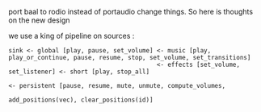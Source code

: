 port baal to rodio instead of portaudio change things. So here is thoughts on
the new design

we use a king of pipeline on sources :

```
sink <- global [play, pause, set_volume] <- music [play, play_or_continue, pause, resume, stop, set_volume, set_transitions]
                                         <- effects [set_volume, set_listener] <- short [play, stop_all]
                                                                               <- persistent [pause, resume, mute, unmute, compute_volumes,
                                                                                              add_positions(vec), clear_positions(id)]
```
